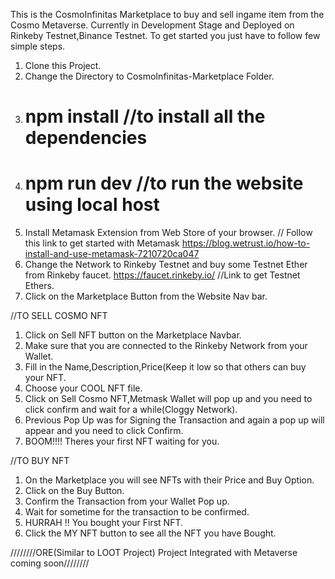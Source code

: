 This is the CosmoInfinitas Marketplace to buy and sell ingame item from the Cosmo Metaverse. Currently in Development Stage and Deployed on Rinkeby Testnet,Binance Testnet. To get started you just have to follow few simple steps. 

1. Clone this Project.
2. Change the Directory to CosmoInfinitas-Marketplace Folder.
3. # npm install       //to install all the dependencies
4. # npm run dev       //to run the website using local host
5. Install Metamask Extension from Web Store of your browser. // Follow this link to get started with Metamask https://blog.wetrust.io/how-to-install-and-use-metamask-7210720ca047
6. Change the Network to Rinkeby Testnet and buy some Testnet Ether from Rinkeby faucet. https://faucet.rinkeby.io/  //Link to get Testnet Ethers.
7. Click on the Marketplace Button from the Website Nav bar.


//TO SELL COSMO NFT

1. Click on Sell NFT button on the Marketplace Navbar.
2. Make sure that you are connected to the Rinkeby Network from your Wallet.
3. Fill in the Name,Description,Price(Keep it low so that others can buy your NFT.
4. Choose your COOL NFT file.
5. Click on Sell Cosmo NFT,Metmask Wallet will pop up and you need to click confirm and wait for a while(Cloggy Network).
6. Previous Pop Up was for Signing the Transaction and again a pop up will appear and you need to click Confirm.
7. BOOM!!!! Theres your first NFT waiting for you.

//TO BUY NFT

1. On the Marketplace you will see NFTs with their Price and Buy Option.
2. Click on the Buy Button.
3. Confirm the Transaction from your Wallet Pop up.
4. Wait for sometime for the transaction to be confirmed.
5. HURRAH !! You bought your First NFT.
6. Click the MY NFT button to see all the NFT you have Bought.

////////ORE(Similar to LOOT Project) Project Integrated with Metaverse coming soon////////
